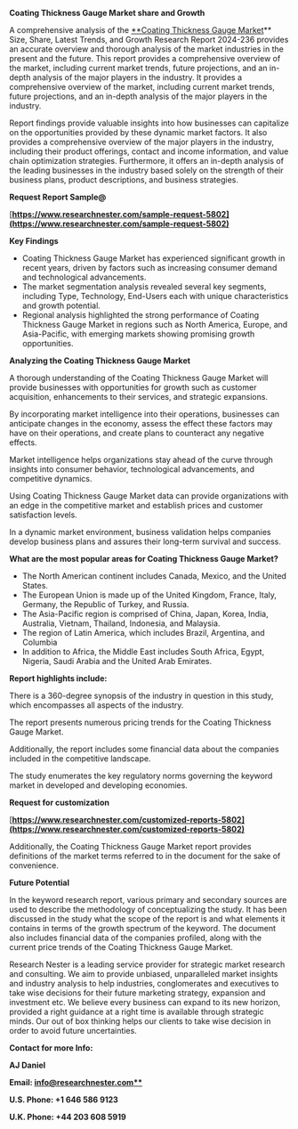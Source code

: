 ﻿<a name="_hlk161828143"></a>**Coating Thickness Gauge Market share and Growth**

A comprehensive analysis of the [**Coating Thickness Gauge Market](https://www.researchnester.com/reports/coating-thickness-gauge-market/5802)** Size, Share, Latest Trends, and Growth Research Report 2024-236 provides an accurate overview and thorough analysis of the market industries in the present and the future. This report provides a comprehensive overview of the market, including current market trends, future projections, and an in-depth analysis of the major players in the industry. It provides a comprehensive overview of the market, including current market trends, future projections, and an in-depth analysis of the major players in the industry.

Report findings provide valuable insights into how businesses can capitalize on the opportunities provided by these dynamic market factors. It also provides a comprehensive overview of the major players in the industry, including their product offerings, contact and income information, and value chain optimization strategies. Furthermore, it offers an in-depth analysis of the leading businesses in the industry based solely on the strength of their business plans, product descriptions, and business strategies. 

**Request Report Sample@**

[**https://www.researchnester.com/sample-request-5802](https://www.researchnester.com/sample-request-5802)** 

**Key Findings**

- Coating Thickness Gauge Market has experienced significant growth in recent years, driven by factors such as increasing consumer demand and technological advancements.
- The market segmentation analysis revealed several key segments, including Type, Technology, End-Users each with unique characteristics and growth potential.
- Regional analysis highlighted the strong performance of Coating Thickness Gauge Market in regions such as North America, Europe, and Asia-Pacific, with emerging markets showing promising growth opportunities.

**Analyzing the Coating Thickness Gauge Market**

A thorough understanding of the Coating Thickness Gauge Market will provide businesses with opportunities for growth such as customer acquisition, enhancements to their services, and strategic expansions.

By incorporating market intelligence into their operations, businesses can anticipate changes in the economy, assess the effect these factors may have on their operations, and create plans to counteract any negative effects.

Market intelligence helps organizations stay ahead of the curve through insights into consumer behavior, technological advancements, and competitive dynamics.

Using Coating Thickness Gauge Market data can provide organizations with an edge in the competitive market and establish prices and customer satisfaction levels.

In a dynamic market environment, business validation helps companies develop business plans and assures their long-term survival and success.

**What are the most popular areas for Coating Thickness Gauge Market?**

- The North American continent includes Canada, Mexico, and the United States.
- The European Union is made up of the United Kingdom, France, Italy, Germany, the Republic of Turkey, and Russia.
- The Asia-Pacific region is comprised of China, Japan, Korea, India, Australia, Vietnam, Thailand, Indonesia, and Malaysia.
- The region of Latin America, which includes Brazil, Argentina, and Columbia
- In addition to Africa, the Middle East includes South Africa, Egypt, Nigeria, Saudi Arabia and the United Arab Emirates.

**Report highlights include:**

There is a 360-degree synopsis of the industry in question in this study, which encompasses all aspects of the industry.

The report presents numerous pricing trends for the Coating Thickness Gauge Market.

Additionally, the report includes some financial data about the companies included in the competitive landscape.

The study enumerates the key regulatory norms governing the keyword market in developed and developing economies.

**Request for customization**

[**https://www.researchnester.com/customized-reports-5802](https://www.researchnester.com/customized-reports-5802)** 

Additionally, the Coating Thickness Gauge Market report provides definitions of the market terms referred to in the document for the sake of convenience. 

**Future Potential**

In the keyword research report, various primary and secondary sources are used to describe the methodology of conceptualizing the study. It has been discussed in the study what the scope of the report is and what elements it contains in terms of the growth spectrum of the keyword. The document also includes financial data of the companies profiled, along with the current price trends of the Coating Thickness Gauge Market. 

Research Nester is a leading service provider for strategic market research and consulting. We aim to provide unbiased, unparalleled market insights and industry analysis to help industries, conglomerates and executives to take wise decisions for their future marketing strategy, expansion and investment etc. We believe every business can expand to its new horizon, provided a right guidance at a right time is available through strategic minds. Our out of box thinking helps our clients to take wise decision in order to avoid future uncertainties.

**Contact for more Info:**

**AJ Daniel**

**Email: [info@researchnester.com**](mailto:info@researchnester.com)**

**U.S. Phone: +1 646 586 9123** 

**U.K. Phone: +44 203 608 5919**
